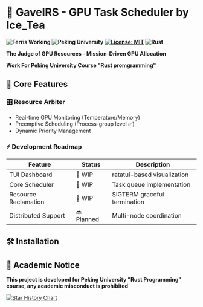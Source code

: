 # 🦀 GavelRS - GPU Task Scheduler by Ice_Tea 
**![Ferris Working](https://img.shields.io/badge/Rustacean-Approved-ff69b4?logo=rust)** **![Peking University](https://img.shields.io/badge/%E5%8C%97%E4%BA%AC%E5%A4%A7%E5%AD%A6-PKU-red)**  **[![License: MIT](https://img.shields.io/badge/License-MIT-yellow.svg)](https://opensource.org/licenses/MIT)** **![Rust](https://img.shields.io/badge/Rust-2021-ff69b4?logo=rust)**

**The Judge of GPU Resources - Mission-Driven GPU Allocation**

**Work For Peking University Course "Rust promgramming"** 

## 🚀 Core Features
### 🎛️ Resource Arbiter
- Real-time GPU Monitoring (Temperature/Memory)
- Preemptive Scheduling (Process-group level ✅)
- Dynamic Priority Management

### ⚡ Development Roadmap
| Feature             | Status | Description                  |
|---------------------|--------|------------------------------|
| TUI Dashboard       | 🚧 WIP  | ratatui-based visualization  |
| Core Scheduler      | 🚧 WIP | Task queue implementation    |
| Resource Reclamation| 🚧 WIP | SIGTERM graceful termination |
| Distributed Support | 🔜 Planned | Multi-node coordination      |

## 🛠️ Installation

## 📜 Academic Notice 

**This project is developed for Peking University "Rust Programming" course, any academic misconduct is prohibited** 

[![Star History Chart](https://api.star-history.com/svg?repos=Ice-Tech/GavelRS&type=Date)](https://star-history.com/#Ice-Tech/GavelRS&Date)
